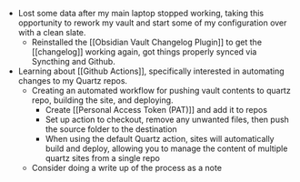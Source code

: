 - Lost some data after my main laptop stopped working, taking this opportunity to rework my vault and start some of my configuration over with a clean slate. 
	- Reinstalled the [[Obsidian Vault Changelog Plugin]] to get the [[changelog]] working again, got things properly synced via Syncthing and Github.
- Learning about [[Github Actions]], specifically interested in automating changes to my Quartz repos. 
	- Creating an automated workflow for pushing vault contents to quartz repo, building the site, and deploying.
		- Create [[Personal Access Token (PAT)]] and add it to repos
		- Set up action to checkout, remove any unwanted files, then push the source folder to the destination
		- When using the default Quartz action,  sites will automatically build and deploy, allowing you to manage the content of multiple quartz sites from a single repo
	- Consider doing a write up of the process as a note